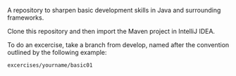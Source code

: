 A repository to sharpen basic development skills in Java and surrounding frameworks.

Clone this repository and then import the Maven project in IntelliJ IDEA.

To do an excercise, take a branch from develop, named after the convention outlined by the following example:
```
excercises/yourname/basic01
```

